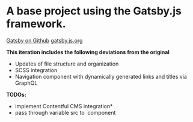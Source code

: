 # A base project using the Gatsby.js framework.

[Gatsby on Github](https://github.com/gatsbyjs)
[gatsby.js.org](https://www.gatsbyjs.org/)

**This iteration includes the following deviations from the original**

- Updates of file structure and organization
- SCSS integration
- Navigation component with dynamically generated links and titles via GraphQL

**TODOs:**
- implement Contentful CMS integration*
- pass through variable src to <Image> component
